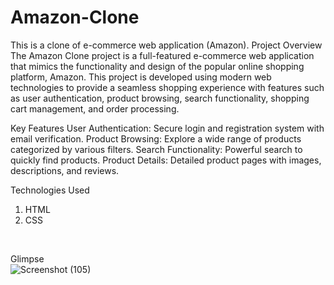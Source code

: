 # Amazon-Clone
This is a clone of e-commerce web application (Amazon).
Project Overview
The Amazon Clone project is a full-featured e-commerce web application that mimics the functionality and design of the popular online shopping platform, Amazon. This project is developed using modern web technologies to provide a seamless shopping experience with features such as user authentication, product browsing, search functionality, shopping cart management, and order processing.

Key Features
User Authentication: Secure login and registration system with email verification.
Product Browsing: Explore a wide range of products categorized by various filters.
Search Functionality: Powerful search to quickly find products.
Product Details: Detailed product pages with images, descriptions, and reviews.

Technologies Used
1. HTML
2. CSS
<br>

Glimpse
<br>
![Screenshot (105)](https://github.com/user-attachments/assets/07737f29-bbf9-4d2d-ad5c-e1ea5523f876)


